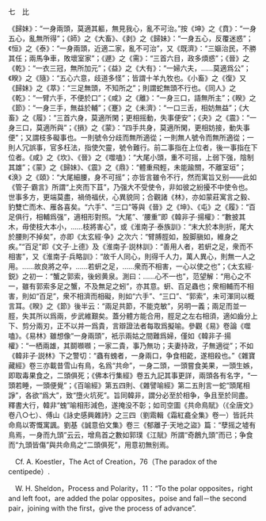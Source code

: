 七　比

《歸妹》：“一身兩頭，莫適其軀，無見我心，亂不可治。”按《坤》之《賁》：“一身五心，亂無所得”；《師》之《大畜》、《剥》之《歸妹》：“一身五心，反覆迷惑”；《恒》之《泰》：“一身兩頭，近適二家，亂不可治”，又《既濟》：“三嫗治民，不勝其任；兩馬争車，敗壞室家”；《遯》之《需》：“三首六目，政多煩惑”；《晉》之《乾》：“一衣三冠，無所加元”；《益》之《大有》：“一婦六夫，……莫適爲公”；《睽》之《隨》：“五心六意，歧道多怪”；皆謂十羊九牧也。《小畜》之《復》又《歸妹》之《萃》：“三足無頭，不知所之”；則謂蛇無頭不行也。《同人》之《乾》：“一臂六手，不便於口”；《咸》之《離》：“一身三口，語無所主”；《睽》之《節》：“一身三手，無益於輔”；《蹇》之《未濟》：“一口三舌，相妨無益”；《大畜》之《履》：“三首六身，莫適所閑；更相摇動，失事便安”；《夬》之《震》：“一身三口，莫適所與”；《損》之《蒙》：“四手共身，莫適所閑，更相妨接，動失事便”；又謂枝多礙事也。一則號令分歧而無所適從；一則無人號令而無所適從；一則人冗誤事，官多枉法，指使欠靈，號令難行。前二事指在上位者，後一事指在下位者。《咸》之《坎》、《晉》之《噬嗑》：“大尾小頭，重不可摇，上弱下强，陰制其雄”；《蒙》之《歸妹》、《震》之《鼎》：“體重飛輕，未能踰關，不離室垣”；《涣》之《頤》：“大尾細腰，身不可摇”；亦皆言雖令不行，然而寓旨又别——此如《管子·霸言》所謂“上夾而下苴”，乃强大不受使令，非如彼之紛擾不中使令也。世事多方，更端莫盡，禍倚福伏，心異貌同；合觀諸《林》，亦如蒙莊寓言之毅、豹雙亡而木、雁各喜矣。“六手”、“三口”等與《晉》之《坤》、《屯》之《履》：“百足俱行，相輔爲强”，適相形對照。“大尾”、‘腰重”即《韓非子·揚權》：“數披其木，毋使枝大本小，……枝將害心”，或《淮南子·泰族訓》：“末大於本則折，尾大於腰則不掉矣”，亦即《太玄經·争》之次六：“臂膊脛如，股脚䐜如，維身之疾。”“百足”即《文子·上德》及《淮南子·説林訓》：“善用人者，若蚈之足，衆而不相害”，又《淮南子·兵略訓》：“故千人同心，則得千人力，萬人異心，則無一人之用。……故良將之卒，……若蚈之足，……衆而不相害，一心以使之也”；《太玄經·鋭》之初一：“蟹之郭索，後蚓黄泉。測曰：……心不一也”，范望解：“用心之不一，雖有郭索多足之蟹，不及無足之蚓”，亦其意。蚈、百足蟲也；衆相輔而不相害，則如“百足”，衆不相濟而相礙，則如“六手”、“三口”、“郭索”，未可渾同以概言耳。《睽》之《節》後半云：“兩足共節，不能克敏”，另明一義；兩足而並一脛，失其所以爲兩，步武維艱矣。蓋分體方能合用，脛足之左右相須，適如齒分上下、剪分兩刃，正不以并一爲貴，言辯證法者每取爲擬喻。參觀《易》卷論《噬嗑》。《易林》雖想像“一身兩頭”，衹示兩姑之間難爲婦，僅如《韓非子·揚權》：“一栖兩雄，其鬬㘖㘖；一家二貴，事乃無功；夫妻持政，子無適從”；不如《韓非子·説林》下之警切：“蟲有螝者，一身兩口，争食相齕，遂相殺也。”《雜寶藏經》卷三亦載昔雪山有鳥，名爲“共命”，一身二頭，一頭嘗食美果，一頭生嫉，即取毒果食之，二頭俱死；《佛本行集經》卷五九記其事更詳，兩頭各有名字，“一頭若睡，一頭便覺”；《百喻經》第五四則、《雜譬喻經》第二五則言一蛇“頭尾相諍”，各欲“爲大”，致“墮火坑死”。旨同韓非，謂分必至於相争，争且至於同盡。釋書大行，韓非“螝”喻相形減色，遂掩没不彰；如司空圖《共命鳥賦》（《全唐文》卷八○七）、傅山《詠史感興雜詩》之三四（劉䬠輯《霜紅龕全集》卷一）皆託共命鳥以寄慨寓諷。劉基《誠意伯文集》卷三《郁離子·天地之盜》篇：“孽摇之墟有鳥焉，一身而九頭”云云，增鳥首之數如郭璞《江賦》所謂“奇鶬九頭”而已；争食而“九頭皆傷”與共命鳥之“二頭俱死”，用意初無别焉。











　Cf. A. Koestler，The Act of Creation，76（The paradox of the centipede）.

　W. H. Sheldon，Process and Polarity，11：“To the polar opposites，right and left foot，are added the polar opposites，poise and fall－the second pair，joining with the first，give the process of advance”.
